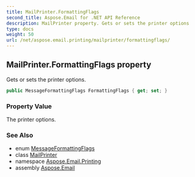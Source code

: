 ```yaml
---
title: MailPrinter.FormattingFlags
second_title: Aspose.Email for .NET API Reference
description: MailPrinter property. Gets or sets the printer options
type: docs
weight: 50
url: /net/aspose.email.printing/mailprinter/formattingflags/
---
```

## MailPrinter.FormattingFlags property

Gets or sets the printer options.

```csharp
public MessageFormattingFlags FormattingFlags { get; set; }
```

### Property Value

The printer options.

### See Also

* enum [MessageFormattingFlags](../../messageformattingflags/)
* class [MailPrinter](../)
* namespace [Aspose.Email.Printing](../../mailprinter/)
* assembly [Aspose.Email](../../../)


